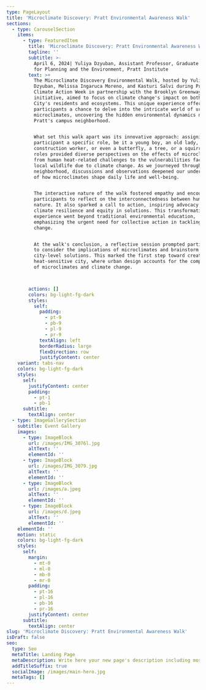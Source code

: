```yaml
---
type: PageLayout
title: 'Microclimate Discovery: Pratt Environmental Awareness Walk'
sections:
  - type: CarouselSection
    items:
      - type: FeaturedItem
        title: 'Microclimate Discovery: Pratt Environmental Awareness Walk'
        tagline: ''
        subtitle: >-
          April 6, 2024| Yuliya Dzyuban, Assistant Professor, Graduate Center
          for Planning and the Environment, Pratt Institute
        text: >+
          The Microclimate Discovery Environmental Walk, hosted by Yuliya
          Dzyuban, Melissa Ingaruca Moreno, and Kasturi Salvi during Pratt
          Climate Action Week in partnership with the Brooklyn Greenway
          initiative, aimed to focus on climate change's impact on both New York
          City's residents and ecosystems. This unique experience offered
          participants a chance to delve into the intricate world of urban
          microclimates, uncovering the hidden environmental dynamics near
          Pratt's campus neighborhood.


          What set this walk apart was its innovative approach: assigning each
          participant a specific role, be it a young boy, an old lady, a
          construction worker, or even a butterfly, a tree, or a squirrel. These
          roles provided diverse perspectives on the effects of microclimates,
          from human heat-related challenges to the vulnerabilities faced by
          local wildlife due to climate change. As we journeyed through the
          neighborhood, discussions and observations deepened our understanding
          of how microclimates shape daily life and well-being.


          The interactive nature of the walk fostered empathy and encouraged
          participants to reflect on the interconnectedness between humans and
          nature. It also sparked a call to action, inspiring advocacy for
          climate resilience and equity in solutions. This transformative
          experience went beyond traditional environmental education,
          emphasizing the urgent need for collective action in tackling climate
          change.


          At the walk's conclusion, a reflective session prompted participants
          to consider the implications of microclimates and brainstorm potential
          city-level solutions. This marked the first step toward creating a
          heat-sensitive city, where urban design accounts for the complexities
          of microclimates and climate change.



        actions: []
        colors: bg-light-fg-dark
        styles:
          self:
            padding:
              - pt-9
              - pb-9
              - pl-9
              - pr-9
            textAlign: left
            borderRadius: large
            flexDirection: row
            justifyContent: center
    variant: tabs-nav
    colors: bg-light-fg-dark
    styles:
      self:
        justifyContent: center
        padding:
          - pt-1
          - pb-1
      subtitle:
        textAlign: center
  - type: ImageGallerySection
    subtitle: Event Gallery
    images:
      - type: ImageBlock
        url: /images/IMG_3076l.jpg
        altText: ''
        elementId: ''
      - type: ImageBlock
        url: /images/IMG_3079.jpg
        altText: ''
        elementId: ''
      - type: ImageBlock
        url: /images/a.jpeg
        altText: ''
        elementId: ''
      - type: ImageBlock
        url: /images/d.jpeg
        altText: ''
        elementId: ''
    elementId: ''
    motion: static
    colors: bg-light-fg-dark
    styles:
      self:
        margin:
          - mt-0
          - ml-0
          - mb-0
          - mr-0
        padding:
          - pt-16
          - pl-16
          - pb-16
          - pr-16
        justifyContent: center
      subtitle:
        textAlign: center
slug: 'Microclimate Discovery: Pratt Environmental Awareness Walk'
isDraft: false
seo:
  type: Seo
  metaTitle: Landing Page
  metaDescription: Write here your new page's description including most relevant keywords.
  addTitleSuffix: true
  socialImage: /images/main-hero.jpg
  metaTags: []
---
```

